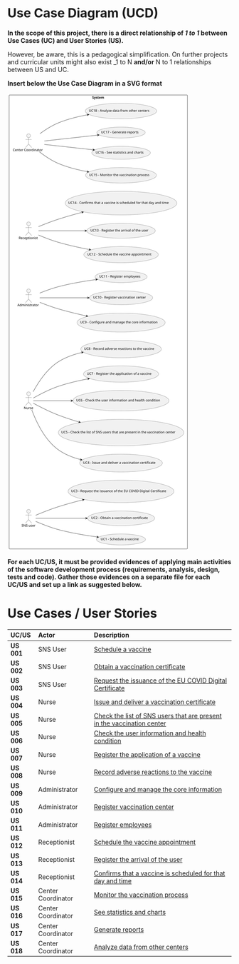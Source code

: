 # Use Case Diagram (UCD)

**In the scope of this project, there is a direct relationship of _1 to 1_ between Use Cases (UC) and User Stories (US).**

However, be aware, this is a pedagogical simplification. On further projects and curricular units might also exist _1 to N **and/or** N to 1 relationships between US and UC.

**Insert below the Use Case Diagram in a SVG format**

![Use Case Diagram](UCD.svg)


**For each UC/US, it must be provided evidences of applying main activities of the software development process (requirements, analysis, design, tests and code). Gather those evidences on a separate file for each UC/US and set up a link as suggested below.**

# Use Cases / User Stories
| UC/US  | Actor        | Description                                                                |                   
|:----|:--------|:------------------------------------------------------------------------|
| **US 001** | SNS User | [Schedule a vaccine](US001.md)   |
| **US 002** | SNS User |[Obtain a vaccination certificate](US002.md)  |
| **US 003** | SNS User |[Request the issuance of the EU COVID Digital Certificate](US003.md)  |
| **US 004** | Nurse |[Issue and deliver a vaccination certificate](US004.md)|
| **US 005** | Nurse |[Check the list of SNS users that are present in the vaccination center](US005.md)|
| **US 006** | Nurse |[Check the user information and health condition ](US006.md)|
| **US 007** | Nurse |[Register the application of a vaccine](US007.md)|
| **US 008** | Nurse |[Record adverse reactions to the vaccine](US008.md)|
| **US 009** | Administrator |[Configure and manage the core information](US009.md)|
| **US 010** | Administrator |[Register vaccination center](US010.md)|
| **US 011** | Administrator |[Register employees](US011.md)|
| **US 012** | Receptionist |[Schedule the vaccine appointment](US011.md)|
| **US 013** | Receptionist |[Register the arrival of the user](US012.md)|
| **US 014** | Receptionist  |[Confirms that a vaccine is scheduled for that day and time](US013.md)|
| **US 015** | Center Coordinator |[Monitor the vaccination process](US014.md)|
| **US 016** | Center Coordinator |[See statistics and charts](US015.md)|
| **US 017** | Center Coordinator |[Generate reports](US016.md)|
| **US 018** | Center Coordinator |[Analyze data from other centers](US017.md)|

